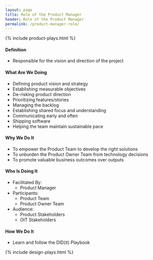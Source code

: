```yaml
---
layout: page
title: Role of the Product Manager
header: Role of the Product Manager
permalink: /product-manager-role/
---
```

<div class="row">
    <div class="col-md-3">
                {% include product-plays.html %}
    </div>
    <div class="col-md-6">
        <h4 class="Definition" id="Definition">
            Definition
        </h4>
		<ul>
			<li>Responsible for the vision and direction of the project</li>
		</ul>
        <h4 class="What" id="What">
            What Are We Doing
        </h4>
	<ul>
        <li>Defining product vision and strategy</li>
        <li>Establishing measurable objectives</li>
        <li>De-risking product direction</li>
        <li>Prioritizing features/stories</li>
        <li>Managing the backlog</li>
        <li>Establishing shared focus and understanding</li>
        <li>Communicating early and often</li>
        <li>Shipping software</li>
        <li>Helping the team maintain sustainable pace</li>
	</ul>
        <h4 class="Why" id="Why">
            Why We Do It
        </h4>
            <ul>
                <li>To empower the Product Team to develop the right solutions</li>
                <li>To unburden the Product Owner Team from technology decisions</li>
                <li>To promote valuable business outcomes over outputs</li>
	        </ul>
        <h4 class="Who" id="Who">
            Who Is Doing It
        </h4>
            <ul>
                <li>Facilitated By:
    	            <ul>
        	            <li>Product Manager</li>
    	            </ul>
                 </li>
                <li>Participants:
    	            <ul>
                      <li>Product Team</li>
                      <li>Product Owner Team</li>
                  </ul>    
                </li>
                <li>Audience:
    	            <ul>
                      <li>Product Stakeholders</li>
                      <li>OIT Stakeholders</li>
                  </ul>    
                </li>
            </ul>
        <h4 class="How" id="How">
            How We Do It
        </h4>
            <ul>
               <li>Learn and follow the DID(it) Playbook</li>
            </ul>
    </div>
    <div class="col-md-3">
        {% include design-plays.html %}
    </div>
</div>
